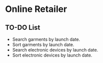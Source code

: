 # Online Retailer

## TO-DO List

* Search garments by launch date.
* Sort garments by launch date.
* Search electronic devices by launch date.
* Sort electronic devices by launch date.
